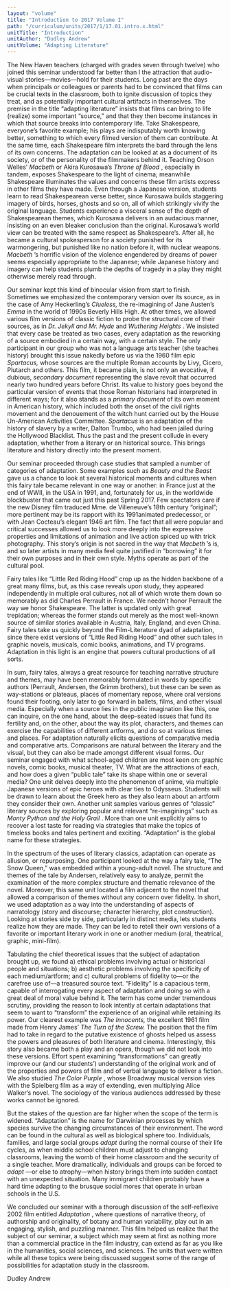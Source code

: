 ```yaml
---
layout: "volume"
title: "Introduction to 2017 Volume I"
path: "/curriculum/units/2017/1/17.01.intro.x.html"
unitTitle: "Introduction"
unitAuthor: "Dudley Andrew"
unitVolume: "Adapting Literature"
---
```

<main>
<p>
The New Haven teachers (charged with grades seven through twelve) who joined this seminar understood far better than I the attraction that audio-visual stories—movies—hold for their students. Long past are the days when principals or colleagues or parents had to be convinced that films can be crucial texts in the classroom, both to ignite discussion of topics they treat, and as potentially important cultural artifacts in themselves. The premise in the title “adapting literature” insists that films can bring to life (realize) some important “source,” and that they then become instances in which that source breaks into contemporary life. Take Shakespeare, everyone’s favorite example; his plays are indisputably worth knowing better, something to which every filmed version of them can contribute. At the same time, each Shakespeare film interprets the bard through the lens of its own concerns. The adaptation can be looked at as a document of its society, or of the personality of the filmmakers behind it. Teaching Orson Welles’
<em>
Macbeth
</em>
or Akira Kurosawa’s
<em>
Throne of Blood
</em>
, especially in tandem, exposes Shakespeare to the light of cinema; meanwhile Shakespeare illuminates the values and concerns these film artists express in other films they have made. Even through a Japanese version, students learn to read Shakespearean verse better, since Kurosawa builds staggering imagery of birds, horses, ghosts and so on, all of which strikingly vivify the original language. Students experience a visceral sense of the depth of Shakespearean themes, which Kurosawa delivers in an audacious manner, insisting on an even bleaker conclusion than the original. Kurosawa’s world view can be treated with the same respect as Shakespeare’s. After all, he became a cultural spokesperson for a society punished for its warmongering, but punished like no nation before it, with nuclear weapons.
<em>
Macbeth
</em>
’s horrific vision of the violence engendered by dreams of power seems especially appropriate to the Japanese; while Japanese history and imagery can help students plumb the depths of tragedy in a play they might otherwise merely read through.
</p>
<p>
Our seminar kept this kind of binocular vision from start to finish. Sometimes we emphasized the contemporary version over its source, as in the case of Amy Heckerling’s
<em>
Clueless,
</em>
the re-imagining of Jane Austen’s
<em>
Emma
</em>
in the world of 1990s Beverly Hills High. At other times, we allowed various film versions of classic fiction to probe the structural core of their sources, as in
<em>
Dr. Jekyll and Mr. Hyde
</em>
and
<em>
Wuthering Heights
</em>
. We insisted that every case be treated as two cases, every adaptation as the reworking of a source embodied in a certain way, with a certain style. The only participant in our group who was not a language arts teacher (she teaches history) brought this issue nakedly before us via the 1960 film epic
<em>
Spartacus,
</em>
whose sources are the multiple Roman accounts by Livy, Cicero, Plutarch and others. This film, it became plain, is not only an evocative, if dubious,
<em>
secondary document
</em>
representing the slave revolt that occurred nearly two hundred years before Christ. Its value to history goes beyond the particular version of events that those Roman historians had interpreted in different ways; for it also stands as a
<em>
primary document
</em>
of its own moment in American history, which included both the onset of the civil rights movement and the denouement of the witch hunt carried out by the House Un-American Activities Committee.
<em>
Spartacus
</em>
is an adaptation of the history of slavery by a writer, Dalton Trumbo, who had been jailed during the Hollywood Blacklist. Thus the past and the present collude in every adaptation, whether from a literary or an historical source. This brings literature and history directly into the present moment.
</p>
<p>
Our seminar proceeded through case studies that sampled a number of categories of adaptation. Some examples such as
<em>
Beauty and the Beast
</em>
gave us a chance to look at several historical moments and cultures when this fairy tale became relevant in one way or another: in France just at the end of WWII, in the USA in 1991, and, fortunately for us, in the worldwide blockbuster that came out just this past Spring 2017. Few spectators care if the new Disney film traduced Mme. de Villeneuve’s 18th century “original”; more pertinent may be its rapport with its 1991animated predecessor, or with Jean Cocteau’s elegant 1946 art film. The fact that all were popular and critical successes allowed us to look more deeply into the expressive properties and limitations of animation and live action spiced up with trick photography. This story’s origin is not sacred in the way that
<em>
Macbeth
</em>
’s is, and so later artists in many media feel quite justified in “borrowing” it for their own purposes and in their own style. Myths operate as part of the cultural pool.
</p>
<p>
Fairy tales like “Little Red Riding Hood” crop up as the hidden backbone of a great many films, but, as this case reveals upon study, they appeared independently in multiple oral cultures, not all of which wrote them down so memorably as did Charles Perrault in France. We needn’t honor Perrault the way we honor Shakespeare. The latter is updated only with great trepidation; whereas the former stands out merely as the most well-known source of similar stories available in Austria, Italy, England, and even China. Fairy tales take us quickly beyond the Film-Literature dyad of adaptation, since there exist versions of “Little Red Riding Hood” and other such tales in graphic novels, musicals, comic books, animations, and TV programs. Adaptation in this light is an engine that powers cultural productions of all sorts.
</p>
<p>
In sum, fairy tales, always a great resource for teaching narrative structure and themes, may have been memorably formulated in words by specific authors (Perrault, Andersen, the Grimm brothers), but these can be seen as way-stations or plateaus, places of momentary repose, where oral versions found their footing, only later to go forward in ballets, films, and other visual media. Especially when a source lies in the public imagination like this, one can inquire, on the one hand, about the deep-seated issues that fund its fertility and, on the other, about the way its plot, characters, and themes can exercise the capabilities of different artforms, and do so at various times and places. For adaptation naturally elicits questions of comparative media and comparative arts. Comparisons are natural between the literary and the visual, but they can also be made amongst different visual forms. Our seminar engaged with what school-aged children are most keen on: graphic novels, comic books, musical theater, TV. What are the attractions of each, and how does a given “public tale” take its shape within one or several media? One unit delves deeply into the phenomenon of anime, via multiple Japanese versions of epic heroes with clear ties to Odysseus. Students will be drawn to learn about the Greek hero as they also learn about an artform they consider their own. Another unit samples various genres of “classic” literary sources by exploring popular and relevant “re-imaginings” such as
<em>
Monty Python and the Holy Grail
</em>
. More than one unit explicitly aims to recover a lost taste for reading via strategies that make the topics of timeless books and tales pertinent and exciting. “Adaptation” is the global name for these strategies.
</p>
<p>
In the spectrum of the uses of literary classics, adaptation can operate as allusion, or repurposing. One participant looked at the way a fairy tale, “The Snow Queen,” was embedded within a young-adult novel. The structure and themes of the tale by Andersen, relatively easy to analyze, permit the examination of the more complex structure and thematic relevance of the novel. Moreover, this same unit located a film adjacent to the novel that allowed a comparison of themes without any concern over fidelity. In short, we used adaptation as a way into the understanding of aspects of narratology (story and discourse; character hierarchy, plot construction). Looking at stories side by side, particularly in distinct media, lets students realize how they are made. They can be led to retell their own versions of a favorite or important literary work in one or another medium (oral, theatrical, graphic, mini-film).
</p>
<p>
Tabulating the chief theoretical issues that the subject of adaptation brought up, we found a) ethical problems involving actual or historical people and situations; b) aesthetic problems involving the specificity of each medium/artform; and c) cultural problems of fidelity to—or the carefree use of—a treasured source text. “Fidelity” is a capacious term, capable of interrogating every aspect of adaptation and doing so with a great deal of moral value behind it. The term has come under tremendous scrutiny, providing the reason to look intently at certain adaptations that seem to want to “transform” the experience of an original while retaining its power. Our clearest example was
<em>
The Innocents,
</em>
the excellent 1961 film made from Henry James’
<em>
The Turn of the Screw.
</em>
The position that the film had to take in regard to the putative existence of ghosts helped us assess the powers and pleasures of both literature and cinema. Interestingly, this story also became both a play and an opera, though we did not look into these versions. Effort spent examining “transformations” can greatly improve our (and our students’) understanding of the original work and of the properties and powers of film and of verbal language to deliver a fiction. We also studied
<em>
The Color Purple
</em>
, whose Broadway musical version vies with the Spielberg film as a way of extending, even multiplying Alice Walker’s novel. The sociology of the various audiences addressed by these works cannot be ignored.
</p>
<p>
But the stakes of the question are far higher when the scope of the term is widened. “Adaptation” is the name for Darwinian processes by which species survive the changing circumstances of their environment. The word can be found in the cultural as well as biological sphere too. Individuals, families, and large social groups
<em>
adapt
</em>
during the normal course of their life cycles, as when middle school children must adjust to changing classrooms, leaving the womb of their home classroom and the security of a single teacher. More dramatically, individuals and groups can be forced to
<em>
adapt
</em>
—or else to atrophy—when history brings them into sudden contact with an unexpected situation. Many immigrant children probably have a hard time adapting to the brusque social mores that operate in urban schools in the U.S.
</p>
<p>
We concluded our seminar with a thorough discussion of the self-reflexive 2002 film entitled
<em>
Adaptation
</em>
, where questions of narrative theory, of authorship and originality, of botany and human variability, play out in an engaging, stylish, and puzzling manner. This film helped us realize that the subject of our seminar, a subject which may seem at first as nothing more than a commercial practice in the film industry, can extend as far as you like in the humanities, social sciences, and sciences. The units that were written while all these topics were being discussed suggest some of the range of possibilities for adaptation study in the classroom.
</p>
<p>
Dudley Andrew
</p>
</main>
